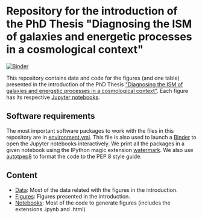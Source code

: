 # Repository for the introduction of the PhD Thesis "Diagnosing the ISM of galaxies and energetic processes in a cosmological context"

[![Binder](https://mybinder.org/badge_logo.svg)](https://mybinder.org/v2/gh/aframosp/PhDThesisIntro/HEAD)

This repository contains data and code for the figures (and one table) presented in the introduction of the PhD Thesis ["Diagnosing the ISM of galaxies and energetic processes in a cosmological context"](https://research.rug.nl/en/publications/diagnosing-the-ism-of-galaxies-and-energetic-processes-in-a-cosmo). Each figure has its respective [Jupyter notebooks](/Notebooks). 

## Software requirements

The most important software packages to work with the files in this repository are in [environment.yml](environment.yml). This file is also used to launch a [Binder](https://mybinder.org/) to open the Jupyter notebooks interactively. We print all the packages in a given notebook using the IPython magic extension [watermark](https://github.com/rasbt/watermark). We also use [autotpep8](https://pypi.org/project/autopep8/) to format the code to the PEP 8 style guide. 

## Content

* [Data](/Data): Most of the data related with the figures in the introduction.
* [Figures](/Figures): Figures presented in the introduction.
* [Notebooks](/Notebooks): Most of the code to generate figures (includes the extensions .ipynb and .html)
